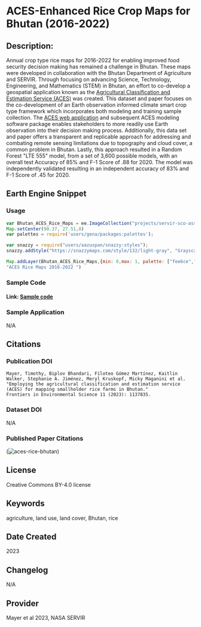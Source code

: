 
# ACES-Enhanced Rice Crop Maps for Bhutan (2016-2022)

## Description:
Annual crop type rice maps for 2016-2022 for enabling improved food security decision making has remained a challenge in Bhutan. These maps were developed in collaboration with the Bhutan Department of Agriculture and SERVIR. Through focusing on advancing Science, Technology, Engineering, and Mathematics (STEM) in Bhutan, an effort to co-develop a geospatial application known as the [Agricultural Classification and Estimation Service (ACES)](https://github.com/SERVIR/ag-classification-estimation/tree/main) was created. This dataset and paper focuses on the co-development of an Earth observation informed climate smart crop type framework which incorporates both modeling and training sample collection. The [ACES web application](https://servirglobalnet.users.earthengine.app/view/aces-bhutan) and subsequent ACES modeling software package enables stakeholders to more readily use Earth observation into their decision making process. Additionally, this data set and paper offers a transparent and replicable approach for addressing and combating remote sensing limitations due to topography and cloud cover, a common problem in Bhutan. Lastly, this approach resulted in a Random Forest "LTE 555" model, from a set of 3,600 possible models, with an overall test Accuracy of 85% and F-1 Score of .88 for 2020. The model was independently validated resulting in an independent accuracy of 83% and F-1 Score of .45 for 2020.

## Earth Engine Snippet

### Usage 
```js
var Bhutan_ACES_Rice_Maps = ee.ImageCollection("projects/servir-sco-assets/assets/Bhutan/Rice_Extent_Mapper/Predicted_Rice_Post_Processed_IC");
Map.setCenter(90.37, 27.51,8)
var palettes = require('users/gena/packages:palettes');

var snazzy = require("users/aazuspan/snazzy:styles");
snazzy.addStyle("https://snazzymaps.com/style/132/light-gray", "Grayscale");

Map.addLayer(Bhutan_ACES_Rice_Maps,{min: 0,max: 1, palette: ["fee6ce","fdae6b","e6550d"]},
"ACES Rice Maps 2016-2022 ")
```

### Sample Code
#### Link: [Sample code](https://code.earthengine.google.com/?scriptPath=users/sat-io/awesome-gee-catalog-examples:agriculture-vegetation-forestry/ACES-BHUTAN)


### Sample Application

N/A

## Citations

### Publication DOI

```
Mayer, Timothy, Biplov Bhandari, Filoteo Gómez Martínez, Kaitlin Walker, Stephanie A. Jiménez, Meryl Kruskopf, Micky Maganini et al. "Employing the agricultural classification and estimation service (ACES) for mapping smallholder rice farms in Bhutan."
Frontiers in Environmental Science 11 (2023): 1137835.
```

### Dataset DOI
N/A

### Published Paper Citations

(![aces-rice-bhutan](https://github.com/samapriya/awesome-gee-community-datasets/assets/6677629/8c6625d6-9ac1-4b0f-8543-a0f267dc4130))

## License

Creative Commons BY-4.0 license

## Keywords

agriculture, land use, land cover, Bhutan, rice

## Date Created

2023

## Changelog
N/A

## Provider
Mayer et al 2023, NASA SERVIR
